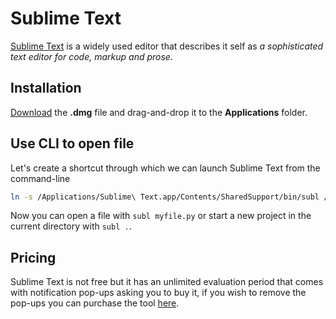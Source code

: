 # Sublime Text

[Sublime Text](http://www.sublimetext.com/) is a widely used editor that describes it self as _a sophisticated text editor for code, markup and prose_.

## Installation

[Download](http://www.sublimetext.com/) the **.dmg** file and drag-and-drop it to the **Applications** folder.

## Use CLI to open file

Let's create a shortcut through which we can launch Sublime Text from the command-line

```sh
ln -s /Applications/Sublime\ Text.app/Contents/SharedSupport/bin/subl /usr/local/bin/subl
```

Now you can open a file with `subl myfile.py` or start a new project in the current directory with `subl .`.

## Pricing

Sublime Text is not free but it has an unlimited evaluation period that comes with notification pop-ups asking you to buy it, if you wish to remove the pop-ups you can purchase the tool [here](http://www.sublimetext.com/buy).
